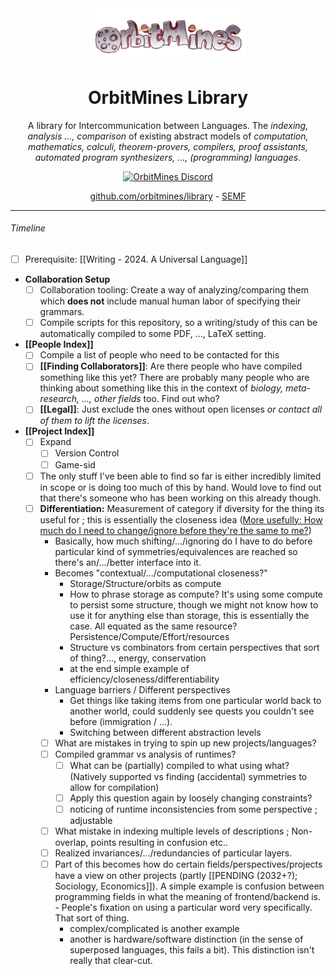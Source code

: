 <div align="center">  
  
<picture>  
  <source media="(prefers-color-scheme: dark)" srcset="https://github.com/orbitmines/.github/blob/main/profile/orbitmines.logo.3000x1000.png">  
  <img alt="OrbitMines Logo" src="https://github.com/orbitmines/.github/blob/main/profile/orbitmines.logo.3000x1000.png" width="50%" height="50%">  
</picture>  

# OrbitMines Library

A library for Intercommunication between Languages. The *indexing, analysis ..., comparison* of existing abstract models of *computation, mathematics, calculi, theorem-provers, compilers, proof assistants, automated program synthesizers, ..., (programming) languages*.

[![OrbitMines Discord](https://img.shields.io/discord/1055502602365845534.svg?label=Discord&logo=Discord&colorB=7289da&style=for-the-badge)](https://discord.orbitmines.com)

[github.com/orbitmines/library](https://github.com/orbitmines/library) - [SEMF](https://discord.com/channels/844566471501414463/1225907185079287971)

</div>

---
###### Timeline
- [ ] Prerequisite: [[Writing - 2024. A Universal Language]]
- **Collaboration Setup**
	- [ ] Collaboration tooling: Create a way of analyzing/comparing them which **does not** include manual human labor of specifying their grammars.
	- [ ] Compile scripts for this repository, so a writing/study of this can be automatically compiled to some PDF, ..., LaTeX setting.
- **[[People Index]]**
	- [ ] Compile a list of people who need to be contacted for this
	- [ ] **[[Finding Collaborators]]**: Are there people who have compiled something like this yet? There are probably many people who are thinking about something like this in the context of *biology, meta-research, ..., other fields* too. Find out who?
	- [ ] **[[Legal]]**: Just exclude the ones without open licenses *or contact all of them to lift the licenses*.
- **[[Project Index]]**
	- [ ] Expand
		- [ ] Version Control
		- [ ] Game-sid
	- [ ] The only stuff I've been able to find so far is either incredibly limited in scope or is doing too much of this by hand. Would love to find out that there's someone who has been working on this already though.
	- [ ] **Differentiation:** Measurement of category if diversity for the thing its useful for ; this is essentially the closeness idea ([More usefully: How much do I need to change/ignore before they're the same to me?](https://orbitmines.com/papers/on-orbits-equivalence-and-inconsistencies#:~:text=More%20usefully%3A%20How%20much%20do%20I%20need%20to%20change/ignore%20before%20they%27re%20the%20same%20to%20me%3F)) 
		- Basically, how much shifting/.../ignoring do I have to do before particular kind of symmetries/equivalences are reached so there's an/.../better interface into it.
		- Becomes "contextual/.../computational closeness?"
			- Storage/Structure/orbits as compute
			- How to phrase storage as compute? It's using some compute to persist some structure, though we might not know how to use it for anything else than storage, this is essentially the case. All equated as the same resource? Persistence/Compute/Effort/resources  
			- Structure vs combinators from certain perspectives that sort of thing?..., energy, conservation
			- at the end simple example of efficiency/closeness/differentiability  
		- Language barriers / Different perspectives
			- Get things like taking items from one particular world back to another world, could suddenly see quests you couldn't see before (immigration / ...).
			- Switching between different abstraction levels
		- [ ] What are mistakes in trying to spin up new projects/languages? 
		- [ ] Compiled grammar vs analysis of runtimes?
			- [ ] What can be (partially) compiled to what using what? (Natively supported vs finding (accidental) symmetries to allow for compilation)
			- [ ] Apply this question again by loosely changing constraints?
			- [ ] noticing of runtime inconsistencies from some perspective ; adjustable
		- [ ] What mistake in indexing multiple levels of descriptions ; Non-overlap, points resulting in confusion etc..
		- [ ] Realized invariances/.../redundancies of particular layers.
		- [ ] Part of this becomes how do certain fields/perspectives/projects have a view on other projects (partly [[PENDING (2032+?); Sociology, Economics]]). A simple example is confusion between programming fields in what the meaning of frontend/backend is. - People's fixation on using a particular word very specifically. That sort of thing.
			- complex/complicated is another example
			- another is hardware/software distinction (in the sense of superposed languages, this fails a bit). This distinction isn't really that clear-cut.
